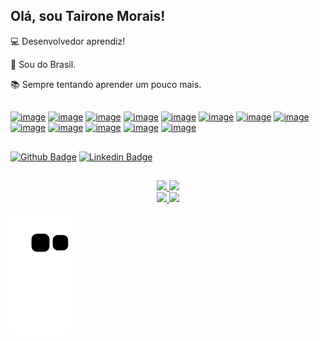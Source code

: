 ## Olá, sou Tairone Morais! <!--[![GitHub stats](https://github-profile-trophy.vercel.app/?username={jtairone})] -->


:computer: Desenvolvedor aprendiz!

:house_with_garden: Sou do Brasil.

:books: Sempre tentando aprender um pouco mais.
##
<!-- :outbox_tray: 2021 Goals: create a new project and find a new job. -->

[![image](https://img.shields.io/badge/Visual_Studio_Code-0078D4?style=for-the-badge&logo=visual%20studio%20code&logoColor=white)](https://code.visualstudio.com/)
[![image](https://img.shields.io/badge/GIT-E44C30?style=for-the-badge&logo=git&logoColor=white)](https://git-scm.com/)
[![image](https://img.shields.io/badge/JavaScript-323330?style=for-the-badge&logo=javascript&logoColor=F7DF1E)](https://www.javascript.com)
[![image](https://img.shields.io/badge/Node.js-339933?style=for-the-badge&logo=nodedotjs&logoColor=white)](https://nodejs.org)
[![image](https://img.shields.io/badge/Ionic-3880FF?style=for-the-badge&logo=ionic&logoColor=white)](https://ionicframework.com/)
[![image](https://img.shields.io/badge/npm-CB3837?style=for-the-badge&logo=npm&logoColor=white)](https://www.npmjs.com/)
[![image](https://img.shields.io/badge/JWT-000000?style=for-the-badge&logo=JSON%20web%20tokens&logoColor=white)](https://jwt.io/)
[![image](https://img.shields.io/badge/HTML5-E34F26?style=for-the-badge&logo=html5&logoColor=white)](https://pt.wikipedia.org/wiki/HTML5)
[![image](https://img.shields.io/badge/CSS3-1572B6?style=for-the-badge&logo=css3&logoColor=white)](https://www.w3schools.com/css/)
[![image](https://img.shields.io/badge/Bootstrap-563D7C?style=for-the-badge&logo=bootstrap&logoColor=white)](https://getbootstrap.com.br/)
[![image](https://img.shields.io/badge/MySQL-005C84?style=for-the-badge&logo=mysql&logoColor=white)](https://www.mysql.com/)
[![image](https://img.shields.io/badge/Oracle-F80000?style=for-the-badge&logo=Oracle&logoColor=white)](https://www.oracle.com/br/database/technologies/)
[![image](https://img.shields.io/badge/Debian-A81D33?style=for-the-badge&logo=debian&logoColor=white)](https://www.debian.org/)

##
[![Github Badge](https://img.shields.io/badge/-Github-000?style=flat-square&logo=Github&logoColor=white&link=https://github.com/jtairone)](https://github.com/jtairone)
[![Linkedin Badge](https://img.shields.io/badge/-LinkedIn-blue?style=flat-square&logo=Linkedin&logoColor=white&link=https://www.linkedin.com/in/taironemorais/)](https://www.linkedin.com/in/taironemorais/)
##
<!-- [![jtairone GitHub stats](https://github-readme-stats.vercel.app/api?username=jtairone&show_icons=true&theme=dark)](https://github.com/jtairone/github-readme-stats)
<br/>
![Top Langs](https://github-readme-stats.vercel.app/api/top-langs/?username=jtairone&show_icons=true&theme=dark)
-->
<div align="center">
  <a href="https://github.com/jtairone">
  <img height="180em" src="https://github-readme-stats.vercel.app/api?username=jtairone&show_icons=true&theme=dark&include_all_commits=true&count_private=true"/>
  <img height="180em" src="https://github-readme-stats.vercel.app/api/top-langs/?username=jtairone&layout=compact&langs_count=7&theme=dark"/>
</div>

<div align="center">
  <img height="180em" src="https://user-images.githubusercontent.com/12955437/160850777-761b1a23-7323-43c0-8f25-a1facd71d788.gif"/>
  <img height="180em" src="https://user-images.githubusercontent.com/12955437/160852678-d0111251-ef96-4538-9c94-db69b98fef30.gif"/>
</div>
  
![Snake animation](https://github.com/jtairone/jtairone/blob/output/github-contribution-grid-snake.svg)
  
<!-- ### About me
I'm a {backend, frontend and mobile} developer and technical instructor at [@treinaweb](https://www.treinaweb.com.br/).

- [Courses](https://www.treinaweb.com.br/cursos-online?q=fagner+pinheiro) 👨🏼‍🏫 - It's are technical courses on many technologies, such as Django, Flask, Python, Kotlin, Flutter, Dart, Git and more
- [Blog](https://www.treinaweb.com.br/blog/author/fagner-pinheiro/) ✍🏼 - I'm write about many things.
- [Website](https://fagnerpsantos.dev/) 💻 - Working on it. -->
